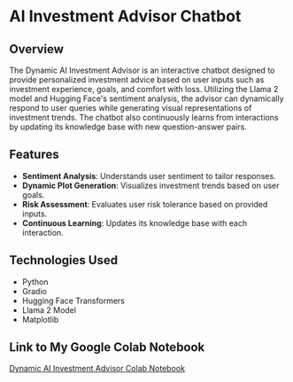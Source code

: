 # AI Investment Advisor Chatbot

## Overview
The Dynamic AI Investment Advisor is an interactive chatbot designed to provide personalized investment advice based on user inputs such as investment experience, goals, and comfort with loss. Utilizing the Llama 2 model and Hugging Face's sentiment analysis, the advisor can dynamically respond to user queries while generating visual representations of investment trends. The chatbot also continuously learns from interactions by updating its knowledge base with new question-answer pairs.

## Features
- **Sentiment Analysis**: Understands user sentiment to tailor responses.
- **Dynamic Plot Generation**: Visualizes investment trends based on user goals.
- **Risk Assessment**: Evaluates user risk tolerance based on provided inputs.
- **Continuous Learning**: Updates its knowledge base with each interaction.

## Technologies Used
- Python
- Gradio
- Hugging Face Transformers
- Llama 2 Model
- Matplotlib

## Link to My Google Colab Notebook
[Dynamic AI Investment Advisor Colab Notebook](https://colab.research.google.com/drive/1c3-ARpmOseMXlZWsWE1sivq3KMgrKpz3?usp=sharing)

